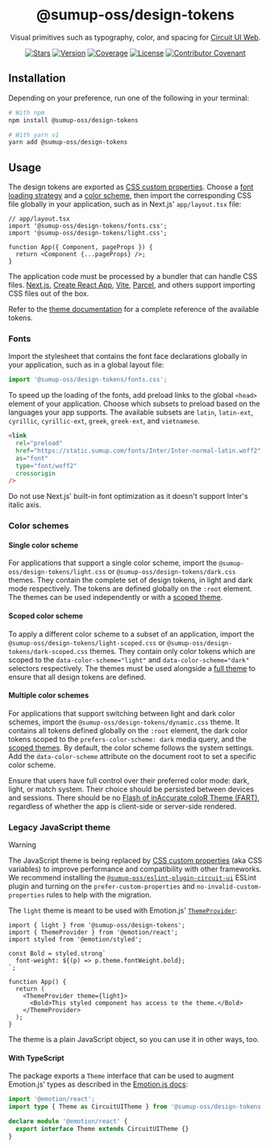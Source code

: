 <div align="center">

# @sumup-oss/design-tokens

Visual primitives such as typography, color, and spacing for [Circuit UI Web](https://github.com/sumup-oss/circuit-ui/tree/main/packages/circuit-ui).

[![Stars](https://img.shields.io/github/stars/sumup-oss/circuit-ui?style=social)](https://github.com/sumup-oss/circuit-ui/) [![Version](https://img.shields.io/npm/v/@sumup-oss/design-tokens)](https://www.npmjs.com/package/@sumup-oss/design-tokens) [![Coverage](https://img.shields.io/codecov/c/github/sumup-oss/circuit-ui)](https://codecov.io/gh/sumup-oss/circuit-ui) [![License](https://img.shields.io/badge/license--lightgrey.svg)](https://github.com/sumup-oss/circuit-ui/tree/main/packages/design-tokens/LICENSE) [![Contributor Covenant](https://img.shields.io/badge/Contributor%20Covenant-v2.1%20adopted-ff69b4.svg)](https://github.com/sumup-oss/circuit-ui/tree/main/CODE_OF_CONDUCT.md)

</div>

## Installation

Depending on your preference, run one of the following in your terminal:

```sh
# With npm
npm install @sumup-oss/design-tokens

# With yarn v1
yarn add @sumup-oss/design-tokens
```

## Usage

The design tokens are exported as [CSS custom properties](https://developer.mozilla.org/en-US/docs/Web/CSS/Using_CSS_custom_properties). Choose a [font loading strategy](#fonts) and a [color scheme](#color-schemes), then import the corresponding CSS file globally in your application, such as in Next.js' `app/layout.tsx` file:

```tsx
// app/layout.tsx
import '@sumup-oss/design-tokens/fonts.css';
import '@sumup-oss/design-tokens/light.css';

function App({ Component, pageProps }) {
  return <Component {...pageProps} />;
}
```

The application code must be processed by a bundler that can handle CSS files. [Next.js](https://nextjs.org/docs/pages/building-your-application/styling), [Create React App](https://create-react-app.dev/docs/adding-a-stylesheet), [Vite](https://vitejs.dev/guide/features.html#css-modules), [Parcel](https://parceljs.org/languages/css/#css-modules), and others support importing CSS files out of the box.

Refer to the [theme documentation](https://circuit.sumup.com/?path=/docs/features-theme--docs) for a complete reference of the available tokens.

### Fonts

Import the stylesheet that contains the font face declarations globally in your application, such as in a global layout file:

```ts
import '@sumup-oss/design-tokens/fonts.css';
```

To speed up the loading of the fonts, add preload links to the global `<head>` element of your application. Choose which subsets to preload based on the languages your app supports. The available subsets are `latin`, `latin-ext`, `cyrillic`, `cyrillic-ext`, `greek`, `greek-ext`, and `vietnamese`.

```html
<link
  rel="preload"
  href="https://static.sumup.com/fonts/Inter/Inter-normal-latin.woff2"
  as="font"
  type="font/woff2"
  crossorigin
/>
```

Do not use Next.js' built-in font optimization as it doesn't support Inter's italic axis.

### Color schemes

#### Single color scheme

For applications that support a single color scheme, import the `@sumup-oss/design-tokens/light.css` or `@sumup-oss/design-tokens/dark.css` themes. They contain the complete set of design tokens, in light and dark mode respectively. The tokens are defined globally on the `:root` element. The themes can be used independently or with a [scoped theme](#scoped-color-scheme).

#### Scoped color scheme

To apply a different color scheme to a subset of an application, import the `@sumup-oss/design-tokens/light-scoped.css` or `@sumup-oss/design-tokens/dark-scoped.css` themes. They contain only color tokens which are scoped to the `data-color-scheme="light"` and `data-color-scheme="dark"` selectors respectively. The themes must be used alongside a [full theme](#single-color-scheme) to ensure that all design tokens are defined.

#### Multiple color schemes

For applications that support switching between light and dark color schemes, import the `@sumup-oss/design-tokens/dynamic.css` theme. It contains all tokens defined globally on the `:root` element, the dark color tokens scoped to the `prefers-color-scheme: dark` media query, and the [scoped themes](#scoped-color-scheme). By default, the color scheme follows the system settings. Add the `data-color-scheme` attribute on the document root to set a specific color scheme.

Ensure that users have full control over their preferred color mode: dark, light, or match system. Their choice should be persisted between devices and sessions. There should be no [Flash of inAccurate coloR Theme (FART)](https://css-tricks.com/flash-of-inaccurate-color-theme-fart/), regardless of whether the app is client-side or server-side rendered.

### Legacy JavaScript theme

> [!WARNING]
> The JavaScript theme is being replaced by [CSS custom properties](#usage) (aka CSS variables) to improve performance and compatibility with other frameworks. We recommend installing the [`@sumup-oss/eslint-plugin-circuit-ui`](https://circuit.sumup.com/?path=/docs/packages-eslint-plugin-circuit-ui--docs) ESLint plugin and turning on the `prefer-custom-properties` and `no-invalid-custom-properties` rules to help with the migration.

The `light` theme is meant to be used with Emotion.js' [`ThemeProvider`](https://emotion.sh/docs/theming):

```tsx
import { light } from '@sumup-oss/design-tokens';
import { ThemeProvider } from '@emotion/react';
import styled from '@emotion/styled';

const Bold = styled.strong`
  font-weight: ${(p) => p.theme.fontWeight.bold};
`;

function App() {
  return (
    <ThemeProvider theme={light}>
      <Bold>This styled component has access to the theme.</Bold>
    </ThemeProvider>
  );
}
```

The theme is a plain JavaScript object, so you can use it in other ways, too.

#### With TypeScript

The package exports a `Theme` interface that can be used to augment Emotion.js' types as described in the [Emotion.js docs](https://emotion.sh/docs/typescript#define-a-theme):

```ts
import '@emotion/react';
import type { Theme as CircuitUITheme } from '@sumup-oss/design-tokens';

declare module '@emotion/react' {
  export interface Theme extends CircuitUITheme {}
}
```
